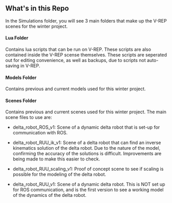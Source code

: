 ## What's in this Repo
In the Simulations folder, you will see 3 main folders that make up the V-REP scenes for the winter project.

#### Lua Folder
Contains lua scripts that can be run on V-REP. These scripts are also contained inside the V-REP scense themselves. These scripts are seperated out for editing convenience, as well as backups, due to scripts not auto-saving in V-REP.

#### Models Folder
Contains previous and current models used for this winter project.

#### Scenes Folder
Contains previous and current scenes used for this winter project. The main scene files to use are:

+ delta_robot_ROS_v1: Scene of a dynamic delta robot that is set-up for communication with ROS.

+ delta_robot_RUU_ik_v1: Scene of a delta robot that can find an inverse kinematics solution of the delta robot. Due to the nature of the model, confirming the accuracy of the solutions is difficult. Improvements are being made to make this easier to check.

+ delta_robot_RUU_scaling_v1: Proof of concept scene to see if scaling is possible for the modeling of the delta robot.

+ delta_robot_RUU_v1: Scene of a dynamic delta robot. This is NOT set up for ROS communication, and is the first version to see a working model of the dynamics of the delta robot.
